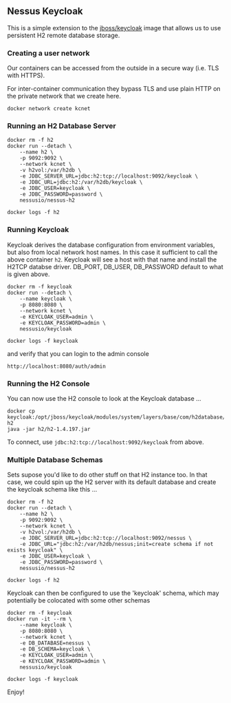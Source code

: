 ## Nessus Keycloak

This is a simple extension to the [jboss/keycloak](https://registry.hub.docker.com/r/jboss/keycloak) image 
that allows us to use persistent H2 remote database storage.
 
### Creating a user network

Our containers can be accessed from the outside in a secure way (i.e. TLS with HTTPS).
 
For inter-container communication they bypass TLS and use plain HTTP on the 
private network that we create here.

```
docker network create kcnet
```

### Running an H2 Database Server

```
docker rm -f h2
docker run --detach \
    --name h2 \
    -p 9092:9092 \
    --network kcnet \
    -v h2vol:/var/h2db \
    -e JDBC_SERVER_URL=jdbc:h2:tcp://localhost:9092/keycloak \
    -e JDBC_URL=jdbc:h2:/var/h2db/keycloak \
    -e JDBC_USER=keycloak \
    -e JDBC_PASSWORD=password \
    nessusio/nessus-h2

docker logs -f h2
```

### Running Keycloak

Keycloak derives the database configuration from environment variables, but also from local network host names.
In this case it sufficient to call the above container `h2`. Keycloak will see a host with that name and install
the H2TCP databse driver. DB_PORT, DB_USER, DB_PASSWORD default to what is given above. 

```
docker rm -f keycloak
docker run --detach \
    --name keycloak \
    -p 8080:8080 \
    --network kcnet \
    -e KEYCLOAK_USER=admin \
    -e KEYCLOAK_PASSWORD=admin \
    nessusio/keycloak 

docker logs -f keycloak
```

and verify that you can login to the admin console

```
http://localhost:8080/auth/admin
```

### Running the H2 Console 

You can now use the H2 console to look at the Keycloak database ...

```
docker cp keycloak:/opt/jboss/keycloak/modules/system/layers/base/com/h2database/h2/main/ h2
java -jar h2/h2-1.4.197.jar
```

To connect, use `jdbc:h2:tcp://localhost:9092/keycloak` from above.

### Multiple Database Schemas

Sets supose you'd like to do other stuff on that H2 instance too. In that case, we could 
spin up the H2 server with its default database and create the keycloak schema like this ...

```
docker rm -f h2
docker run --detach \
    --name h2 \
    -p 9092:9092 \
    --network kcnet \
    -v h2vol:/var/h2db \
    -e JDBC_SERVER_URL=jdbc:h2:tcp://localhost:9092/nessus \
    -e JDBC_URL="jdbc:h2:/var/h2db/nessus;init=create schema if not exists keycloak" \
    -e JDBC_USER=keycloak \
    -e JDBC_PASSWORD=password \
    nessusio/nessus-h2

docker logs -f h2
```

Keycloak can then be configured to use the 'keycloak' schema, which may potentially be colocated with some other schemas 

```
docker rm -f keycloak
docker run -it --rm \
    --name keycloak \
    -p 8080:8080 \
    --network kcnet \
    -e DB_DATABASE=nessus \
    -e DB_SCHEMA=keycloak \
    -e KEYCLOAK_USER=admin \
    -e KEYCLOAK_PASSWORD=admin \
    nessusio/keycloak 

docker logs -f keycloak
```

Enjoy!
